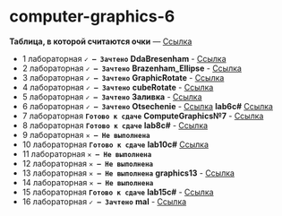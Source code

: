 # computer-graphics-6

**Таблица, в которой считаются очки** — [Ссылка](https://docs.google.com/spreadsheets/d/1c1bMOQATtHO3GtSg-hIGbgNYOrQGu5QS)

* 1 лабораторная __`✓ — Зачтено`__ __DdaBresenham__  - [Ссылка](https://github.com/RinaBoni/computer-graphics-6/tree/main/DdaBresenham) 
* 2 лабораторная __`✓ — Зачтено`__ __Brazenham_Ellipse__  - [Ссылка](https://github.com/RinaBoni/computer-graphics-6/tree/main/Brazenham_Ellipse) 
* 3 лабораторная __`✓ — Зачтено`__ __GraphicRotate__  - [Ссылка](https://github.com/RinaBoni/computer-graphics-6/tree/main/GraphicRotate) 
* 4 лабораторная __`✓ — Зачтено`__ __cubeRotate__  - [Ссылка](https://github.com/RinaBoni/computer-graphics-6/tree/main/cubeRotate) 
* 5 лабораторная __`✓ — Зачтено`__ __Заливка__  - [Ссылка](https://github.com/RinaBoni/computer-graphics-6/tree/main/Заливка) 
* 6 лабораторная __`✓ — Зачтено`__ __Otsechenie__  - [Ссылка](https://github.com/RinaBoni/computer-graphics-6/tree/main/Otsechenie)  __lab6c#__ [Ссылка](https://github.com/RinaBoni/computer-graphics-6/tree/main/lab6c%23) 
* 7 лабораторная __`Готово к сдаче`__ __ComputeGraphics№7__ - [Ссылка](https://github.com/RinaBoni/computer-graphics-6/tree/main/ComputeGraphics№7) 
* 8 лабораторная __`Готово к сдаче`__ __lab8c#__ - [Ссылка](https://github.com/RinaBoni/computer-graphics-6/tree/main/lab8c%23) 
* 9 лабораторная  __`✕ — Не выполнена`__
* 10 лабораторная __`Готово к сдаче`__  __lab10c#__ [Ссылка](https://github.com/RinaBoni/computer-graphics-6/tree/main/lab10c%23) 
* 11 лабораторная  __`✕ — Не выполнена`__
* 12 лабораторная  __`✕ — Не выполнена`__
* 13 лабораторная __`✕ — Не выполнена`__ __graphics13__ - [Ссылка](https://github.com/RinaBoni/computer-graphics-6/tree/main/graphics13) 
* 14 лабораторная  __`✕ — Не выполнена`__
* 15 лабораторная __`Готово к сдаче`__ __lab15c#__ - [Ссылка](https://github.com/RinaBoni/computer-graphics-6/tree/main/lab15c%23) 
* 16 лабораторная __`✓ — Зачтено`__ __mal__  - [Ссылка](https://github.com/RinaBoni/computer-graphics-6/tree/main/mal) 
